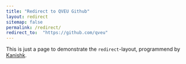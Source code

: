 ```yaml
---
title: "Redirect to QVEU Github"
layout: redirect
sitemap: false
permalink: /redirect/
redirect_to:  "https://github.com/qveu"
---
```

This is just a page to demonstrate the `redirect`-layout, programmend by [Kanishk](http://codingtips.kanishkkunal.in/about/).
